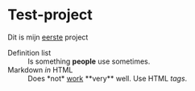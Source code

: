 # Test-project
Dit is mijn <u>eerste</u> project


<dl>
  <dt>Definition list</dt>
  <dd>Is something <b>people</b> use sometimes.</dd>

<dt>Markdown <i>in</i> HTML</dt>
<dd>Does *not* <u>work</u> **very** well. Use HTML <em>tags</em>.</dd>
</dl>
